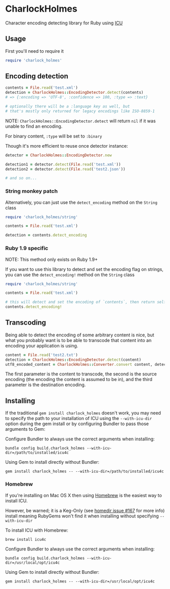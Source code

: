 # CharlockHolmes

Character encoding detecting library for Ruby using [ICU](http://site.icu-project.org/)

## Usage

First you'll need to require it

``` ruby
require 'charlock_holmes'
```

## Encoding detection

``` ruby
contents = File.read('test.xml')
detection = CharlockHolmes::EncodingDetector.detect(contents)
# => {:encoding => 'UTF-8', :confidence => 100, :type => :text}

# optionally there will be a :language key as well, but
# that's mostly only returned for legacy encodings like ISO-8859-1
```

NOTE: `CharlockHolmes::EncodingDetector.detect` will return `nil` if it was unable to find an encoding.

For binary content, `:type` will be set to `:binary`

Though it's more efficient to reuse once detector instance:

``` ruby
detector = CharlockHolmes::EncodingDetector.new

detection1 = detector.detect(File.read('test.xml'))
detection2 = detector.detect(File.read('test2.json'))

# and so on...
```

### String monkey patch

Alternatively, you can just use the `detect_encoding` method on the `String` class

``` ruby
require 'charlock_holmes/string'

contents = File.read('test.xml')

detection = contents.detect_encoding
```

### Ruby 1.9 specific

NOTE: This method only exists on Ruby 1.9+

If you want to use this library to detect and set the encoding flag on strings, you can use the `detect_encoding!` method on the `String` class

``` ruby
require 'charlock_holmes/string'

contents = File.read('test.xml')

# this will detect and set the encoding of `contents`, then return self
contents.detect_encoding!
```

## Transcoding

Being able to detect the encoding of some arbitrary content is nice, but what you probably want is to be able to transcode that content into an encoding your application is using.

``` ruby
content = File.read('test2.txt')
detection = CharlockHolmes::EncodingDetector.detect(content)
utf8_encoded_content = CharlockHolmes::Converter.convert content, detection[:encoding], 'UTF-8'
```

The first parameter is the content to transcode, the second is the source encoding (the encoding the content is assumed to be in), and the third parameter is the destination encoding.

## Installing

If the traditional `gem install charlock_holmes` doesn't work, you may need to specify the path to
your installation of ICU using the `--with-icu-dir` option during the gem install or by configuring Bundler to
pass those arguments to Gem:

Configure Bundler to always use the correct arguments when installing:

    bundle config build.charlock_holmes --with-icu-dir=/path/to/installed/icu4c

Using Gem to install directly without Bundler:

    gem install charlock_holmes -- --with-icu-dir=/path/to/installed/icu4c


### Homebrew

If you're installing on Mac OS X then using [Homebrew](http://mxcl.github.com/homebrew/) is
the easiest way to install ICU.

However, be warned; it is a Keg-Only (see [homedir issue #167](https://github.com/mxcl/homebrew/issues/167)
for more info) install meaning RubyGems won't find it when installing without specifying `--with-icu-dir`

To install ICU with Homebrew:

    brew install icu4c

Configure Bundler to always use the correct arguments when installing:

    bundle config build.charlock_holmes --with-icu-dir=/usr/local/opt/icu4c

Using Gem to install directly without Bundler:

    gem install charlock_holmes -- --with-icu-dir=/usr/local/opt/icu4c

